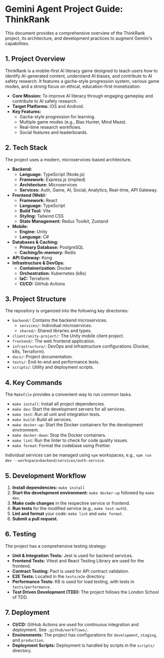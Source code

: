 # Gemini Agent Project Guide: ThinkRank

This document provides a comprehensive overview of the ThinkRank project, its architecture, and development practices to augment Gemini's capabilities.

## 1. Project Overview

ThinkRank is a mobile-first AI literacy game designed to teach users how to identify AI-generated content, understand AI biases, and contribute to AI safety research. It features a gacha-style progression system, various game modes, and a strong focus on ethical, education-first monetization.

- **Core Mission:** To improve AI literacy through engaging gameplay and contribute to AI safety research.
- **Target Platforms:** iOS and Android.
- **Key Features:**
    - Gacha-style progression for learning.
    - Multiple game modes (e.g., Bias Hunter, Mind Maze).
    - Real-time research workflows.
    - Social features and leaderboards.

## 2. Tech Stack

The project uses a modern, microservices-based architecture.

- **Backend:**
    - **Language:** TypeScript (Node.js)
    - **Framework:** Express.js (implied)
    - **Architecture:** Microservices
    - **Services:** Auth, Game, AI, Social, Analytics, Real-time, API Gateway.
- **Frontend (Web):**
    - **Framework:** React
    - **Language:** TypeScript
    - **Build Tool:** Vite
    - **Styling:** Tailwind CSS
    - **State Management:** Redux Toolkit, Zustand
- **Mobile:**
    - **Engine:** Unity
    - **Language:** C#
- **Databases & Caching:**
    - **Primary Database:** PostgreSQL
    - **Caching/In-memory:** Redis
- **API Gateway:** Kong
- **Infrastructure & DevOps:**
    - **Containerization:** Docker
    - **Orchestration:** Kubernetes (k8s)
    - **IaC:** Terraform
    - **CI/CD:** GitHub Actions

## 3. Project Structure

The repository is organized into the following key directories:

- `backend/`: Contains the backend microservices.
    - `services/`: Individual microservices.
    - `shared/`: Shared libraries and types.
- `client/unity-project/`: The Unity mobile client project.
- `frontend/`: The web frontend application.
- `infrastructure/`: DevOps and infrastructure configurations (Docker, k8s, Terraform).
- `docs/`: Project documentation.
- `tests/`: End-to-end and performance tests.
- `scripts/`: Utility and deployment scripts.

## 4. Key Commands

The `Makefile` provides a convenient way to run common tasks.

- `make install`: Install all project dependencies.
- `make dev`: Start the development servers for all services.
- `make test`: Run all unit and integration tests.
- `make build`: Build all services.
- `make docker-up`: Start the Docker containers for the development environment.
- `make docker-down`: Stop the Docker containers.
- `make lint`: Run the linter to check for code quality issues.
- `make format`: Format the codebase using Prettier.

Individual services can be managed using `npm` workspaces, e.g., `npm run dev --workspace=backend/services/auth-service`.

## 5. Development Workflow

1.  **Install dependencies:** `make install`
2.  **Start the development environment:** `make docker-up` followed by `make dev`.
3.  **Make code changes** in the respective service or frontend.
4.  **Run tests** for the modified service (e.g., `make test-auth`).
5.  **Lint and format** your code: `make lint` and `make format`.
6.  **Submit a pull request.**

## 6. Testing

The project has a comprehensive testing strategy:

- **Unit & Integration Tests:** Jest is used for backend services.
- **Frontend Tests:** Vitest and React Testing Library are used for the frontend.
- **Contract Testing:** Pact is used for API contract validation.
- **E2E Tests:** Located in the `tests/e2e` directory.
- **Performance Tests:** K6 is used for load testing, with tests in `tests/performance`.
- **Test Driven Development (TDD):** The project follows the London School of TDD.

## 7. Deployment

- **CI/CD:** GitHub Actions are used for continuous integration and deployment. See `.github/workflows/`.
- **Environments:** The project has configurations for `development`, `staging`, and `production`.
- **Deployment Scripts:** Deployment is handled by scripts in the `scripts/` directory.
